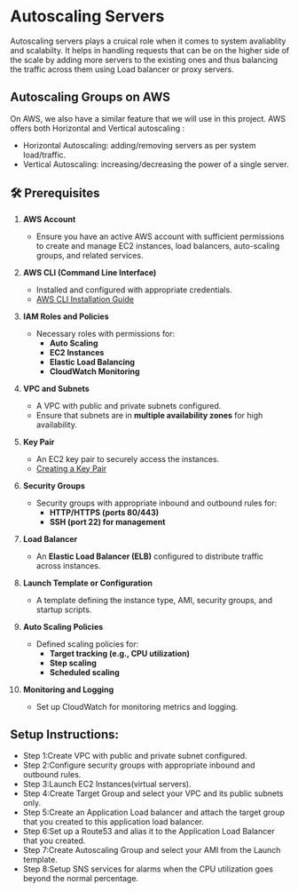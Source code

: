 # Autoscaling Servers 

Autoscaling servers plays a cruical role when it comes to system avaliablity and scalabilty.
It helps in handling requests that can be on the higher side of the scale by adding more servers to the existing ones and thus balancing the traffic across them using Load balancer or proxy servers.

## Autoscaling Groups on AWS

On AWS, we also have a similar feature that we will use in this project. AWS offers both Horizontal and Vertical autoscaling :
- Horizontal Autoscaling: adding/removing servers as per system load/traffic.
- Vertical Autoscaling: increasing/decreasing the power of a single server.

## 🛠️ Prerequisites

1. **AWS Account**
   - Ensure you have an active AWS account with sufficient permissions to create and manage EC2 instances, load balancers, auto-scaling groups, and related services.

2. **AWS CLI (Command Line Interface)**
   - Installed and configured with appropriate credentials.
   - [AWS CLI Installation Guide](https://docs.aws.amazon.com/cli/latest/userguide/install-cliv2.html)

3. **IAM Roles and Policies**
   - Necessary roles with permissions for:
     - **Auto Scaling**
     - **EC2 Instances**
     - **Elastic Load Balancing**
     - **CloudWatch Monitoring**

4. **VPC and Subnets**
   - A VPC with public and private subnets configured.
   - Ensure that subnets are in **multiple availability zones** for high availability.

5. **Key Pair**
   - An EC2 key pair to securely access the instances.
   - [Creating a Key Pair](https://docs.aws.amazon.com/AWSEC2/latest/UserGuide/ec2-key-pairs.html)

6. **Security Groups**
   - Security groups with appropriate inbound and outbound rules for:
     - **HTTP/HTTPS (ports 80/443)**
     - **SSH (port 22) for management**

7. **Load Balancer**
   - An **Elastic Load Balancer (ELB)** configured to distribute traffic across instances.

8. **Launch Template or Configuration**
   - A template defining the instance type, AMI, security groups, and startup scripts.

9. **Auto Scaling Policies**
   - Defined scaling policies for:
     - **Target tracking (e.g., CPU utilization)**
     - **Step scaling**
     - **Scheduled scaling**

10. **Monitoring and Logging**
    - Set up CloudWatch for monitoring metrics and logging.

## Setup Instructions:
 - Step 1:Create VPC with public and private subnet configured.
 - Step 2:Configure security groups with appropriate inbound and outbound rules.
 - Step 3:Launch EC2 Instances(virtual servers).
 - Step 4:Create Target Group and select your VPC and its public subnets only.
 - Step 5:Create an Application Load balancer and attach the target group that you created to this application load balancer.
 - Step 6:Set up a Route53 and alias it to the Application Load Balancer that you created.
 - Step 7:Create Autoscaling Group and select your AMI from the Launch template.
 - Step 8:Setup SNS services for alarms when the CPU utilization goes beyond the normal percentage.

